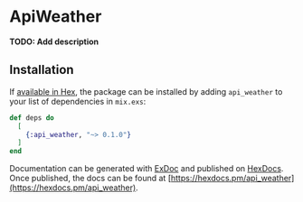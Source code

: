 # ApiWeather

**TODO: Add description**

## Installation

If [available in Hex](https://hex.pm/docs/publish), the package can be installed
by adding `api_weather` to your list of dependencies in `mix.exs`:

```elixir
def deps do
  [
    {:api_weather, "~> 0.1.0"}
  ]
end
```

Documentation can be generated with [ExDoc](https://github.com/elixir-lang/ex_doc)
and published on [HexDocs](https://hexdocs.pm). Once published, the docs can
be found at [https://hexdocs.pm/api_weather](https://hexdocs.pm/api_weather).

